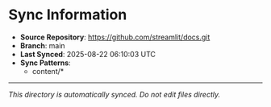 # Sync Information

- **Source Repository**: https://github.com/streamlit/docs.git
- **Branch**: main
- **Last Synced**: 2025-08-22 06:10:03 UTC
- **Sync Patterns**:
  - content/*

---
*This directory is automatically synced. Do not edit files directly.*

